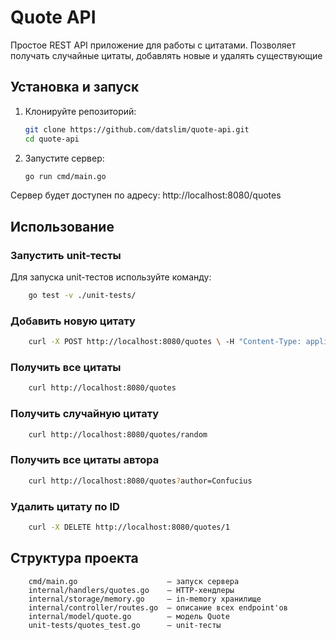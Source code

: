 # Quote API

Простое REST API приложение для работы с цитатами. Позволяет получать случайные цитаты, добавлять новые и  удалять существующие

##  Установка и запуск

1. Клонируйте репозиторий:
   ```bash
   git clone https://github.com/datslim/quote-api.git
   cd quote-api
   ```
2. Запустите сервер: 
    ```bash 
    go run cmd/main.go
    ```


Сервер будет доступен по адресу: http://localhost:8080/quotes

## Использование

### Запустить unit-тесты

Для запуска unit-тестов используйте команду: 
```bash
    go test -v ./unit-tests/
```

### Добавить новую цитату
```bash 
    curl -X POST http://localhost:8080/quotes \ -H "Content-Type: application/json" \ -d '{"author":"Confucius", "quote":"Life is simple, but we insist on making it complicated."}'
```
### Получить все цитаты
```bash
    curl http://localhost:8080/quotes 
```

### Получить случайную цитату
```bash
    curl http://localhost:8080/quotes/random 
```

### Получить все цитаты автора
```bash
    curl http://localhost:8080/quotes?author=Confucius
```
### Удалить цитату по ID
```bash
    curl -X DELETE http://localhost:8080/quotes/1
```


## Структура проекта
```
    cmd/main.go                    — запуск сервера
    internal/handlers/quotes.go    — HTTP-хендлеры
    internal/storage/memory.go     — in-memory хранилище
    internal/controller/routes.go  — описание всех endpoint'ов
    internal/model/quote.go        — модель Quote
    unit-tests/quotes_test.go      — unit-тесты
```